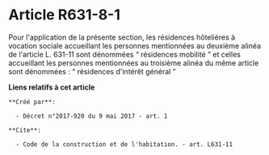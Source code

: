 # Article R631-8-1

Pour l'application de la présente section, les résidences hôtelières à vocation sociale accueillant les personnes mentionnées
au deuxième alinéa de l'article L. 631-11 sont dénommées “ résidences mobilité ” et celles accueillant les personnes
mentionnées au troisième alinéa du même article sont dénommées : “ résidences d'intérêt général ”

**Liens relatifs à cet article**

	**Créé par**:

	  - Décret n°2017-920 du 9 mai 2017 - art. 1

	**Cite**:

	  - Code de la construction et de l'habitation. - art. L631-11

